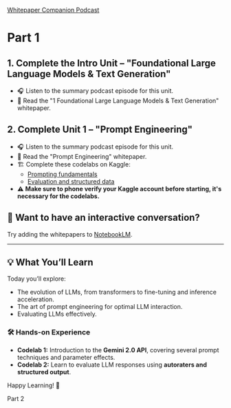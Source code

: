 [Whitepaper Companion Podcast](https://youtube.com/playlist?list=PLqFaTIg4myu_yKJpvF8WE2JfaG5kGuvoE&si=_GDz2GWD57pS2cOg)
# Part 1

## 1. Complete the Intro Unit – "Foundational Large Language Models & Text Generation"
- 🎧 Listen to the summary podcast episode for this unit.
- 📖 Read the "1 Foundational Large Language Models & Text Generation" whitepaper.

## 2. Complete Unit 1 – "Prompt Engineering"
- 🎧 Listen to the summary podcast episode for this unit.
- 📖 Read the "Prompt Engineering" whitepaper.
- 🏗️ Complete these codelabs on Kaggle:
  - [Prompting fundamentals](https://www.kaggle.com/)
  - [Evaluation and structured data](https://www.kaggle.com/)
- ⚠️ **Make sure to phone verify your Kaggle account before starting, it's necessary for the codelabs.**

## 🚀 Want to have an interactive conversation?
Try adding the whitepapers to [NotebookLM](https://notebooklm.google.com/).

---

## 💡 What You’ll Learn

Today you’ll explore:
- The evolution of LLMs, from transformers to fine-tuning and inference acceleration.
- The art of prompt engineering for optimal LLM interaction.
- Evaluating LLMs effectively.

### 🛠️ Hands-on Experience
- **Codelab 1:** Introduction to the **Gemini 2.0 API**, covering several prompt techniques and parameter effects.
- **Codelab 2:** Learn to evaluate LLM responses using **autoraters and structured output**.

Happy Learning! 🚀


Part 2
